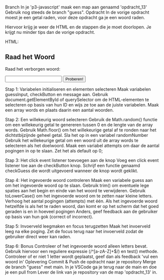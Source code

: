 Branch
In je 'p3-javascript' maak een map aan genaamd 'opdracht_13'
Gebruik nog steeds de branch "guess".
Opdracht
In de vorige opdracht moest je een getal raden, voor deze opdracht ga je een woord raden.

Hiervoor krijg je weer de HTML en de stappen die je moet doorlopen. Je krijgt nu minder tips dan de vorige opdracht.

HTML:
<section class="container">
 <h1 class="title">Raad het Woord</h1>
 <div class="game-area">
  <p class="instruction">Raad het verborgen woord:</p>
  <input type="text" id="guessInput" class="guess-input">
  <button id="checkButton" class="guess-button">Proberen!</button>
  <p class="message" id="message"></p>
 </div>
</section>

Stap 1: Variabelen initialiseren en elementen selecteren
Maak variabelen guessInput, checkButton en message aan.
Gebruik document.getElementById of querySelector om de HTML-elementen te selecteren op basis van hun ID en wijs ze toe aan de juiste variabelen.
Maak een array words en plaats daarin een aantal woorden.

Stap 2: Een willekeurig woord selecteren
Gebruik de Math.random() functie om een willekeurig getal te genereren tussen 0 en de lengte van de array words.
Gebruik Math.floor() om het willekeurige getal af te ronden naar het dichtstbijzijnde geheel getal.
Sla het op in een variabel randomNumber
Gebruik het willekeurige getal om een woord uit de array words te selecteren als het doelwoord.
Maak een variabel attempts om daar de aantal pogingen in op te slaan. Zet het als default op 0;

Stap 3: Het click event listener toevoegen aan de knop
Voeg een click event listener toe aan de checkButton knop.
Schrijf een functie genaamd checkGuess die wordt uitgevoerd wanneer de knop wordt geklikt.

Stap 4: Het ingevoerde woord controleren
Maak een variabele guess aan om het ingevoerde woord op te slaan.
Gebruik trim() om eventuele lege spaties aan het begin en einde van het woord te verwijderen.
Gebruik toLowerCase() om het ingevoerde woord om te zetten naar kleine letters.
Verhoog het aantal pogingen (attempts) met één.
Als het ingevoerde woord hetzelfde is als het te raden woord, dan komt er op het scherm dat het goed geraden is en in hoeveel pogingen
Anders, geef feedback aan de gebruiker op basis van hun gok (correct of incorrect).

Stap 5: Invoerveld leegmaken en focus terugzetten
Maak het invoerveld leeg na elke poging.
Zet de focus terug naar het invoerveld zodat de gebruiker direct weer kan raden.

Stap 6: Bonus
Controleer of het ingevoerde woord alleen letters bevat. Gebruik hiervoor een reguliere expressie (/^[a-zA-Z]+$/) en test() methode.
Controleer of er niet 1 letter wordt geplaatst, geef dan als feedback 'vul een woord in'
Oplevering
Commit & Push de opdracht naar je repository
Merge de branch "guess" met main.
In je VSCode ga je terug naar de main en doe je een pull from
Lever de link van je repository van de map 'opdracht_13' in.